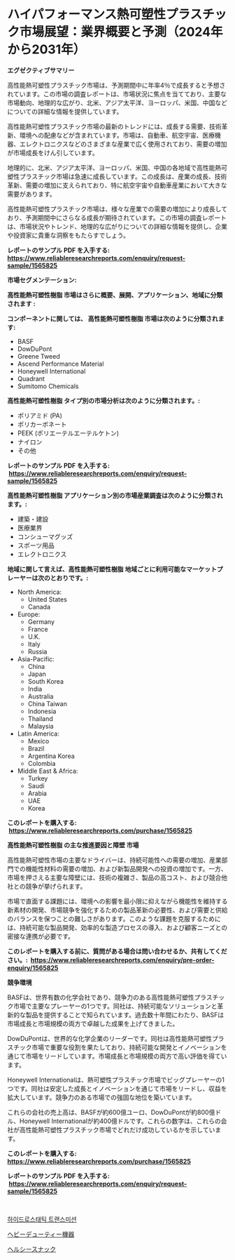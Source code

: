 <p><h1>ハイパフォーマンス熱可塑性プラスチック市場展望：業界概要と予測（2024年から2031年）</h1></p><p><strong>エグゼクティブサマリー</strong></p>
<p><p>高性能熱可塑性プラスチック市場は、予測期間中に年率4％で成長すると予想されています。この市場の調査レポートは、市場状況に焦点を当てており、主要な市場動向、地理的な広がり、北米、アジア太平洋、ヨーロッパ、米国、中国などについての詳細な情報を提供しています。</p><p>高性能熱可塑性プラスチック市場の最新のトレンドには、成長する需要、技術革新、環境への配慮などが含まれています。市場は、自動車、航空宇宙、医療機器、エレクトロニクスなどのさまざまな産業で広く使用されており、需要の増加が市場成長をけん引しています。</p><p>地理的に、北米、アジア太平洋、ヨーロッパ、米国、中国の各地域で高性能熱可塑性プラスチック市場は急速に成長しています。この成長は、産業の成長、技術革新、需要の増加に支えられており、特に航空宇宙や自動車産業において大きな需要があります。</p><p>高性能熱可塑性プラスチック市場は、様々な産業での需要の増加により成長しており、予測期間中にさらなる成長が期待されています。この市場の調査レポートは、市場状況やトレンド、地理的な広がりについての詳細な情報を提供し、企業や投資家に貴重な洞察をもたらすでしょう。</p></p>
<p><strong>レポートのサンプル PDF を入手する: <a href="https://www.reliableresearchreports.com/enquiry/request-sample/1565825">https://www.reliableresearchreports.com/enquiry/request-sample/1565825</a></strong></p>
<p><strong>市場セグメンテーション:</strong></p>
<p><strong> 高性能熱可塑性樹脂 市場はさらに概要、展開、アプリケーション、地域に分類されます :</strong></p>
<p><strong>コンポーネントに関しては、 高性能熱可塑性樹脂 市場は次のように分類されます: &nbsp;</strong></p>
<p><ul><li>BASF</li><li>DowDuPont</li><li>Greene Tweed</li><li>Ascend Performance Material</li><li>Honeywell International</li><li>Quadrant</li><li>Sumitomo Chemicals</li></ul></p>
<p><strong> 高性能熱可塑性樹脂 タイプ別の市場分析は次のように分類されます。:</strong></p>
<p><ul><li>ポリアミド (PA)</li><li>ポリカーボネート</li><li>PEEK (ポリエーテルエーテルケトン)</li><li>ナイロン</li><li>その他</li></ul></p>
<p><strong>レポートのサンプル PDF を入手する: &nbsp;<a href="https://www.reliableresearchreports.com/enquiry/request-sample/1565825">https://www.reliableresearchreports.com/enquiry/request-sample/1565825</a></strong></p>
<p><strong> 高性能熱可塑性樹脂 アプリケーション別の市場産業調査は次のように分類されます。:</strong></p>
<p><ul><li>建築・建設</li><li>医療業界</li><li>コンシューマグッズ</li><li>スポーツ用品</li><li>エレクトロニクス</li></ul></p>
<p><strong>地域に関して言えば、高性能熱可塑性樹脂 地域ごとに利用可能なマーケットプレーヤーは次のとおりです。:</strong></p>
<p><ul>
    <li>
        North America:
        <ul>
            <li>United States</li>
            <li>Canada</li>
        </ul>
    </li>
    <li>
        Europe:
        <ul>
            <li>Germany</li>
            <li>France</li>
            <li>U.K.</li>
            <li>Italy</li>
            <li>Russia</li>
        </ul>
    </li>
    <li>
        Asia-Pacific:
        <ul>
            <li>China</li>
            <li>Japan</li>
            <li>South Korea</li>
            <li>India</li>
            <li>Australia</li>
            <li>China Taiwan</li>
            <li>Indonesia</li>
            <li>Thailand</li>
            <li>Malaysia</li>
        </ul>
    </li>
    <li>
        Latin America:
        <ul>
            <li>Mexico</li>
            <li>Brazil</li>
            <li>Argentina Korea</li>
            <li>Colombia</li>
        </ul>
    </li>
    <li>
        Middle East & Africa:
        <ul>
            <li>Turkey</li>
            <li>Saudi</li>
            <li>Arabia</li>
            <li>UAE</li>
            <li>Korea</li>
        </ul>
    </li>
    </ul></p>
<p><strong>このレポートを購入する: &nbsp;<a href="https://www.reliableresearchreports.com/purchase/1565825">https://www.reliableresearchreports.com/purchase/1565825</a></strong></p>
<p><strong>高性能熱可塑性樹脂 の主な推進要因と障壁 市場</strong></p>
<p><p>高性能熱可塑性市場の主要なドライバーは、持続可能性への需要の増加、産業部門での機能性材料の需要の増加、および新製品開発への投資の増加です。一方、市場を押さえる主要な障壁には、技術の複雑さ、製品の高コスト、および競合他社との競争が挙げられます。</p><p>市場で直面する課題には、環境への影響を最小限に抑えながら機能性を維持する新素材の開発、市場競争を強化するための製品革新の必要性、および需要と供給のバランスを保つことの難しさがあります。このような課題を克服するためには、持続可能な製品開発、効率的な製造プロセスの導入、および顧客ニーズとの密接な連携が必要です。</p></p>
<p><strong>このレポートを購入する前に、質問がある場合は問い合わせるか、共有してください。:&nbsp; <a href="https://www.reliableresearchreports.com/enquiry/pre-order-enquiry/1565825">https://www.reliableresearchreports.com/enquiry/pre-order-enquiry/1565825</a></strong></p>
<p><strong>競争環境</strong></p>
<p><p>BASFは、世界有数の化学会社であり、競争力のある高性能熱可塑性プラスチック市場で主要なプレーヤーの1つです。同社は、持続可能なソリューションと革新的な製品を提供することで知られています。過去数十年間にわたり、BASFは市場成長と市場規模の両方で卓越した成果を上げてきました。</p><p>DowDuPontは、世界的な化学企業のリーダーです。同社は高性能熱可塑性プラスチック市場で重要な役割を果たしており、持続可能な開発とイノベーションを通じて市場をリードしています。市場成長と市場規模の両方で高い評価を得ています。</p><p>Honeywell Internationalは、熱可塑性プラスチック市場でビッグプレーヤーの1つです。同社は安定した成長とイノベーションを通じて市場をリードし、収益を拡大しています。競争力のある市場での強固な地位を築いています。</p><p>これらの会社の売上高は、BASFが約600億ユーロ、DowDuPontが約800億ドル、Honeywell Internationalが約400億ドルです。これらの数字は、これらの会社が高性能熱可塑性プラスチック市場でどれだけ成功しているかを示しています。</p></p>
<p><strong>このレポートを購入する: &nbsp; <a href="https://www.reliableresearchreports.com/purchase/1565825">https://www.reliableresearchreports.com/purchase/1565825</a></strong></p>
<p><strong>レポートのサンプル PDF を入手する: &nbsp;<a href="https://www.reliableresearchreports.com/enquiry/request-sample/1565825">https://www.reliableresearchreports.com/enquiry/request-sample/1565825</a></strong><strong></strong></p>
<p>&nbsp;</p>
<p><p><a href="https://github.com/RichardLueilwitz787/Market-Research-Report-List-1/blob/main/42853715256.md">하이드로스태틱 트랜스미션</a></p><p><a href="https://github.com/JacksonWiza1924/Market-Research-Report-List-1/blob/main/85959745609.md">ヘビーデューティー機器</a></p><p><a href="https://github.com/Calvi3ynJerde867/Market-Research-Report-List-1/blob/main/13630405608.md">ヘルシースナック</a></p></p>